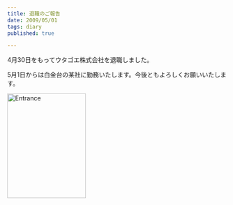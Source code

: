 ```yaml
---
title: 退職のご報告
date: 2009/05/01
tags: diary
published: true

---
```


<p>4月30日をもってウタゴエ株式会社を退職しました。</p>
<p>5月1日からは白金台の某社に勤務いたします。今後ともよろしくお願いいたします。</p>

<p><a href="http://www.flickr.com/photos/katsuma/3488820998/" title="Entrance by katsuma, on Flickr"><img src="http://farm4.static.flickr.com/3633/3488820998_f7041ef3f8_m.jpg" width="180" height="240" alt="Entrance" /></a></p>


